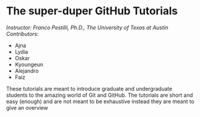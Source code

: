 # The super-duper GitHub Tutorials

*Instructor: Franco Pestilli, Ph.D., The University of Texas at Austin*
*Contributors:* 
 - Ajna 
 - Lydia
 - Oskar
 - Kyoungeun
 - Alejandro
 - Faiz

These tutorials are meant to introduce graduate and undergraduate students to the amazing world of Git and GitHub. The tutorials are short and easy (enough) and are not meant to be exhaustive instead they are meant to give an overview 

